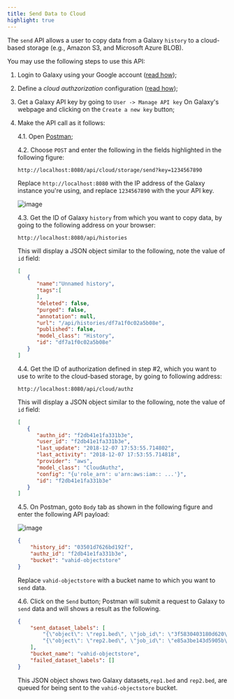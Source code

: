 ```yaml
---
title: Send Data to Cloud
highlight: true
---
```


The `send` API allows a user to copy data from a Galaxy `history` to a cloud-based storage (e.g., Amazon S3, and 
Microsoft Azure BLOB).

You may use the following steps to use this API:

1. Login to Galaxy using your Google account ([read how](/authnz/config/oidc/));
2. Define a _cloud authzorization_ configuration ([read how](/authnz/cloud/));
3. Get a Galaxy API key by going to `User -> Manage API key` On Galaxy's webpage and clicking on the 
`Create a new key` button;
4. Make the API call as it follows:

    4.1. Open [Postman](https://www.getpostman.com);
    
    4.2. Choose `POST` and enter the following in the fields highlighted in the following figure:
    
    ```
    http://localhost:8080/api/cloud/storage/send?key=1234567890
    ```
        
    Replace `http://localhost:8080` with the IP address of the Galaxy instance you're using, and
    replace `1234567890` with the your API key.
        
    ![image](/cloud/storage/send_01.png)
    
    4.3. Get the ID of Galaxy `history` from which you want to copy data, by going to the following
    address on your browser:
    
    ```
    http://localhost:8080/api/histories
    ```
        
    This will display a JSON object similar to the following, note the value of `id` field:
    
    ```json
    [
       {
          "name":"Unnamed history",
          "tags":[
          ],
          "deleted": false,
          "purged": false,
          "annotation": null,
          "url": "/api/histories/df7a1f0c02a5b08e",
          "published": false,
          "model_class": "History",
          "id": "df7a1f0c02a5b08e"
       }
    ]
    ```
        
    4.4. Get the ID of authorization defined in step #2, which you want to use to write to the 
    cloud-based storage, by going to following address: 
    
    ```
    http://localhost:8080/api/cloud/authz
    ```
        
    This will display a JSON object similar to the following, note the value of `id` field:
    
    ```json
    [
       {
          "authn_id": "f2db41e1fa331b3e",
          "user_id": "f2db41e1fa331b3e",
          "last_update": "2018-12-07 17:53:55.714802",
          "last_activity": "2018-12-07 17:53:55.714818",
          "provider": "aws",
          "model_class": "CloudAuthz",
          "config": "{u'role_arn': u'arn:aws:iam:: ...'}",
          "id": "f2db41e1fa331b3e"
       }
    ]
    ```
        
    4.5. On Postman, goto `Body` tab as shown in the following figure and enter the 
    following API payload:
    
    ![image](/cloud/storage/send_02.png)
    
    ```json
    {
        "history_id": "03501d7626bd192f",
        "authz_id": "f2db41e1fa331b3e",
        "bucket": "vahid-objectstore"
    }
    ```
    
    Replace `vahid-objectstore` with a bucket name to which you want to `send` data.
    
    4.6. Click on the `Send` button; Postman will submit a request to Galaxy to `send` data
    and will shows a result as the following. 
    
    ```json
    {
        "sent_dataset_labels": [
            "{\"object\": \"rep1.bed\", \"job_id\": \"3f5830403180d620\"}",
            "{\"object\": \"rep2.bed\", \"job_id\": \"e85a3be143d5905b\"}"
        ],
        "bucket_name": "vahid-objectstore",
        "failed_dataset_labels": []
    }
    ```
    
    This JSON object shows two Galaxy datasets,`rep1.bed` and `rep2.bed`, are queued for
    being sent to the `vahid-objectstore` bucket. 
